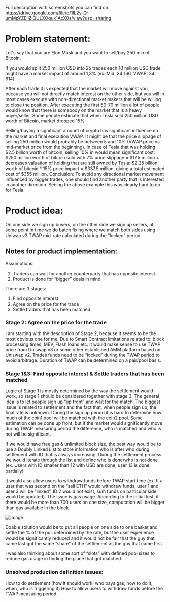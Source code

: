 Full description with screenshots you can find on:
https://drive.google.com/file/d/1lL2y-Q-umMpYZEliZiQULXOqux1AcX0s/view?usp=sharing

# Problem statement:

Let's say that you are Elon Musk and you want to sell/buy 250 mio of Bitcoin.

If you would split 250 million USD into 25 trades each 10 million USD trade might have a market impact of around 1,3% (ex. Mid: 34 166, VWAP: 34 614). 

After each trade it is expected that the market will move against you, because you will not directly match interest on the other side, but you will in most cases execute with non-directional market makers that will be willing to close the position. After executing the first 50-70 million a lot of people would know that there is somebody on the market that is a heavy buyer/seller. Some people estimate that when Tesla sold 250 million USD worth of Bitcoin, market dropped 15%: 

Selling/buying a significant amount of crypto has significant influence on the market and final execution VWAP. It might be that the price slippage of selling 250 million would probably be between 5 and 10% (VWAP price vs. mid-market price from the beginning).
In case of Tesla that was holding $2.5 billion worth of bitcoin, selling 10% in would mean significant cost: $250 million worth of bitcoin sold with 7% price slippage = $17.5 million + decreases valuation of holding that are still owned by Tesla: $2.25 billion worth of bitcoin * 15% price impact = $337.5 million, giving a total estimated cost of $355 million.
Conclusion: To avoid any directional market movement influenced by bigger trades, one should find another party that is interested in another direction. Seeing the above example this was clearly hard to do for Tesla. 

# Product idea:

On one side we sign up buyers, on the other side we sign up sellers, at some point in time we do batch fixing where we match both sides using Uniwap v3 TWAP mid-rate calculated during the “locked” period.


## Notes for product implementation:

Assumptions:
1. Traders can wait for another counterparty that has opposite interest. 
2. Product is done for “bigger” deals in mind

There are 3 stages:
1. Find opposite interest
2. Agree on the price for the trade
3. Settle traders that has been matched

### Stage 2: Agree on the price for the trade

I am starting with the description of Stage 2, because it seems to be the most obvious one for me. 
Due to Smart Contract limitations related to: block processing times, MEV, Flash loans etc. it would make sense to use TWAP price from Uniswap v3 or some other established AMM platform based on Uniswap v2. Trades funds need to be “locked” during the TWAP period to avoid arbitrage. Duration of TWAP can be determined on a pair/pool basis.

### Stage 1&3: Find opposite interest & Settle traders that has been matched

Logic of Stage 1 is mostly determined by the way the settlement would work, so stage 1 should be considered together with stage 3.
The general idea is to let people sign up “up front” and wait for the match. The biggest issue is related to settlement and the fact that, when people sign up, the final rate is unknown. During the sign up period it is hard to determine how much of the coin1 pool will be matched with the coin2 pool. Some estimation can be done up front, but if the market would significantly move during TWAP measuring period the difference, who is matched and who is not will be significant. 

If we would have free gas & unlimited block size, the best way would be to use a Doubly Linked List to store information who is after who during settlement with ID that is always increasing. During the settlement process we would iterate through the list and define who is done/who is not done (ex. Users with ID smaller than 12 with USD are done, user 13 is done partially)

It would also allow users to withdraw funds before TWAP start time (ex. If a user that was second on the “sell ETH” would withdraw funds, user 1 and user 3 will be “linked”, ID 2 would not exist, sum funds on particular side would be updated). The issue is gas usage. According to the initial test, if there would be more than 700 users on one size, computation will be bigger than gas available in the block.

![image](https://user-images.githubusercontent.com/84227574/123256198-fc982100-d4f0-11eb-974a-72f45918e8c2.png)


Doable solution would be to put all people on one side to one basket and settle the % of the pull determined by the rate, but the user experience would be significantly reduced and it would not be fair that the guy that came last got the same “share” of the settlement as the guy that came first.

I was also thinking about some sort of “slots” with defined pool sizes to reduce gas usage in finding the place that got matched.

### Unsolved production definition issues:

How to do settlement (how it should work, who pays gas, how to do it, when, who is triggering it)
How to allow users to withdraw funds before the TWAP measuring period.
